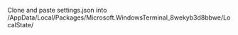 Clone and paste settings.json into <User>/AppData/Local/Packages/Microsoft.WindowsTerminal_8wekyb3d8bbwe/LocalState/
